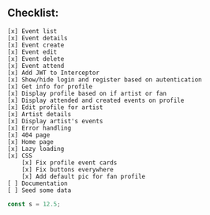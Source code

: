 ## Checklist:

    [x] Event list
    [x] Event details
    [x] Event create
    [x] Event edit
    [x] Event delete
    [x] Event attend
    [x] Add JWT to Interceptor
    [x] Show/hide login and register based on autentication
    [x] Get info for profile
    [x] Display profile based on if artist or fan
    [x] Display attended and created events on profile
    [x] Edit profile for artist
    [x] Artist details
    [x] Display artist's events
    [x] Error handling
    [x] 404 page
    [x] Home page
    [x] Lazy loading
    [x] CSS
        [x] Fix profile event cards
        [x] Fix buttons everywhere
        [x] Add default pic for fan profile
    [ ] Documentation
    [ ] Seed some data

```js
const s = 12.5;
```
